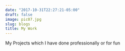 ```yaml
---
date: "2017-10-31T22:27:21-05:00"
draft: false
image: pic07.jpg
slug: blogs
title: My Work
---
```


My Projects which I have done professionally or for fun